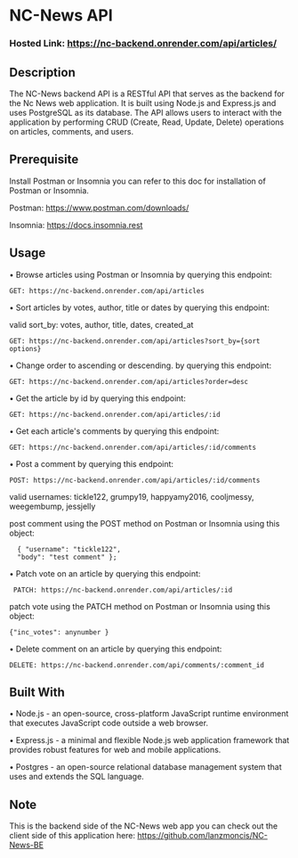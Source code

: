 # NC-News API

### Hosted Link: https://nc-backend.onrender.com/api/articles/

## Description

The NC-News backend API is a RESTful API that serves as the backend for the Nc News web application. It is built using Node.js and Express.js and uses PostgreSQL as its database. The API allows users to interact with the application by performing CRUD (Create, Read, Update, Delete) operations on articles, comments, and users.

## Prerequisite

Install Postman or Insomnia you can refer to this doc for installation of Postman or Insomnia.

Postman: https://www.postman.com/downloads/

Insomnia: https://docs.insomnia.rest

## Usage

• Browse articles using Postman or Insomnia by querying this endpoint:

```
GET: https://nc-backend.onrender.com/api/articles
```

• Sort articles by votes, author, title or dates by querying this endpoint:

valid sort_by: votes, author, title, dates, created_at

```
GET: https://nc-backend.onrender.com/api/articles?sort_by={sort options}
```

• Change order to ascending or descending. by querying this endpoint:

```
GET: https://nc-backend.onrender.com/api/articles?order=desc
```

• Get the article by id by querying this endpoint:

```
GET: https://nc-backend.onrender.com/api/articles/:id
```

• Get each article's comments by querying this endpoint:

```
GET: https://nc-backend.onrender.com/api/articles/:id/comments
```

• Post a comment by querying this endpoint:

```
POST: https://nc-backend.onrender.com/api/articles/:id/comments
```

valid usernames: tickle122, grumpy19, happyamy2016, cooljmessy, weegembump, jessjelly

post comment using the POST method on Postman or Insomnia using this object:

```
  { "username": "tickle122",
  "body": "test comment" };
```

• Patch vote on an article by querying this endpoint:

```
 PATCH: https://nc-backend.onrender.com/api/articles/:id
```

patch vote using the PATCH method on Postman or Insomnia using this object:

```
{"inc_votes": anynumber }
```

• Delete comment on an article by querying this endpoint:

```
DELETE: https://nc-backend.onrender.com/api/comments/:comment_id
```

## Built With

• Node.js - an open-source, cross-platform JavaScript runtime environment that executes JavaScript code outside a web browser.

• Express.js - a minimal and flexible Node.js web application framework that provides robust features for web and mobile applications.

• Postgres - an open-source relational database management system that uses and extends the SQL language.

## Note

This is the backend side of the NC-News web app you can check out the client side of this application here: https://github.com/lanzmoncis/NC-News-BE
